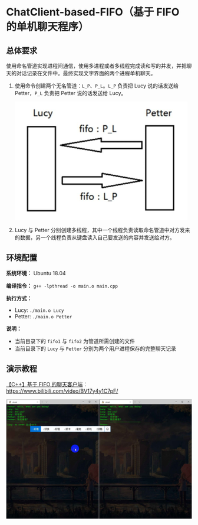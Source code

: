# ChatClient-based-FIFO（基于 FIFO 的单机聊天程序）

## 总体要求

使用命名管道实现进程间通信，使用多进程或者多线程完成读和写的并发，并把聊天的对话记录在文件中。最终实现文字界面的两个进程单机聊天。

1. 使用命令创建两个无名管道：`L_P`、`P_L`。`L_P` 负责把 Lucy 说的话发送给 Petter，`P_L` 负责把 Petter 说的话发送给 Lucy。

   ![img](./resources/image1.png)

2. Lucy 与 Petter 分别创建多线程，其中一个线程负责读取命名管道中对方发来的数据，另一个线程负责从键盘读入自己要发送的内容并发送给对方。



## 环境配置

**系统环境：** Ubuntu 18.04

**编译指令：** `g++ -lpthread -o main.o main.cpp`

**执行方式：**

- Lucy: `./main.o Lucy`
- Petter: `./main.o Petter`

**说明：**

- 当前目录下的 `fifo1` 与 `fifo2` 为管道所需创建的文件
- 当前目录下的 `Lucy` 与 `Petter` 分别为两个用户进程保存的完整聊天记录



## 演示教程

[【C++】基于 FIFO 的聊天客户端](https://www.bilibili.com/video/BV17y4y1C7pF/)：https://www.bilibili.com/video/BV17y4y1C7pF/

![img](./resources/image2.png)